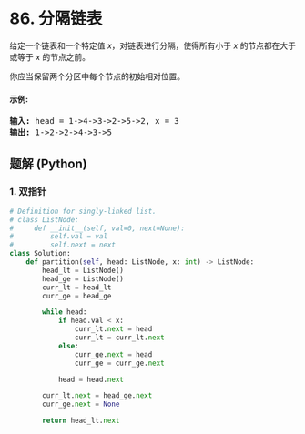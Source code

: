 # 86. 分隔链表
给定一个链表和一个特定值 *x*，对链表进行分隔，使得所有小于 *x* 的节点都在大于或等于 *x* 的节点之前。

你应当保留两个分区中每个节点的初始相对位置。

#### 示例:
<pre>
<strong>输入:</strong> head = 1->4->3->2->5->2, x = 3
<strong>输出:</strong> 1->2->2->4->3->5
</pre>

## 题解 (Python)

### 1. 双指针
```Python
# Definition for singly-linked list.
# class ListNode:
#     def __init__(self, val=0, next=None):
#         self.val = val
#         self.next = next
class Solution:
    def partition(self, head: ListNode, x: int) -> ListNode:
        head_lt = ListNode()
        head_ge = ListNode()
        curr_lt = head_lt
        curr_ge = head_ge

        while head:
            if head.val < x:
                curr_lt.next = head
                curr_lt = curr_lt.next
            else:
                curr_ge.next = head
                curr_ge = curr_ge.next

            head = head.next

        curr_lt.next = head_ge.next
        curr_ge.next = None

        return head_lt.next
```
